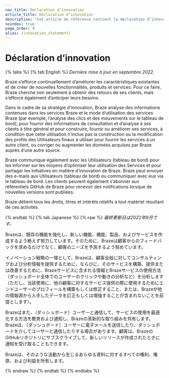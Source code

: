 ```yaml
---
nav_title: Déclaration d’innovation
article_title: Déclaration d’innovation
description: "Cet article de référence contient la déclaration d’innovation de Braze."
noindex: true
page_order: 9
alias: /innovation_statement/
---
```


<!--
Warning! Don't make any changes to this document without approval from the legal department.
-->

# Déclaration d’innovation

{% tabs %}
{% tab English %}
_Dernière mise à jour en septembre 2022._

Braze s’efforce continuellement d’améliorer les caractéristiques existantes et de créer de nouvelles fonctionnalités, produits et services. Pour ce faire, Braze cherche non seulement à obtenir des retours de ses clients, mais s’efforce également d’anticiper leurs besoins.

Dans le cadre de sa stratégie d’innovation, Braze analyse des informations contenues dans les services Braze et le mode d’utilisation des services Braze (par exemple, l’analyse des clics et des mouvements sur le tableau de bord), pour fournir des informations de consultation et d’analyse à ses clients à titre général et pour construire, fournir ou améliorer ses services, à condition que cette utilisation n’inclue pas la construction ou la modification des profils des Utilisateurs finaux à utiliser pour fournir les services à un autre client, ou corriger ou augmenter les données acquises par Braze auprès d’une autre source.

Braze communique également avec les Utilisateurs (tableau de bord) pour les informer sur les moyens d’optimiser leur utilisation des Services et pour partager les initiatives en matière d’innovation de Braze. Braze peut envoyer des e-mails aux Utilisateurs (tableau de bord) ou communiquer avec eux via le tableau de bord. Les clients peuvent également s’abonner aux référentiels GitHub de Braze pour recevoir des notifications lorsque de nouvelles versions sont publiées.

Braze détient tous les droits, titres et intérêts relatifs à tout matériel résultant de ces activités.

{% endtab %}
{% tab Japanese %}
{% raw %}
_最終更新日は2022年9月です。_

Brazeは、既存の機能を強化し、新しい機能、機能、製品、およびサービスを作成するよう絶えず努力しています。そのために、Brazeは顧客からのフィードバックを求めるだけでなく、顧客のニーズを予測するよう努めています。

イノベーション戦略の一環として、Brazeは、顧客全般に対してコンサルティングおよび分析情報を提供するために、ならびに、そのサービスを構築、提供または改善するために、Brazeサービスに含まれる情報とBrazeサービスの使用方法（ダッシュボード全体でのユーザーのクリックや動きの分析など）を分析します（ただし、当該使用に、他の顧客に対するサービス提供の際に使用するためにエンドユーザーのプロフィールを構築もしくは修正すること、または、Brazeが他の情報源から入手したデータを訂正もしくは増強することが含まれないことを前提とします）。

Brazeはまた、（ダッシュボード）ユーザーと通信して、サービスの使用を最適化する方法を教育および通知し、Brazeの革新的な取り組みを共有します。Brazeは、（ダッシュボード）ユーザーに電子メールを送信したり、ダッシュボードを介してユーザーと通信したりする場合があります。顧客は、BrazeのGitHubリポジトリにサブスクライブして、新しいリリースが作成されたときに通知を受け取ることもできます。

Brazeは、そのような活動から生じるあらゆる資料に対するすべての権利、権原、および利益を所有します。

{% endraw %}
{% endtab %}
{% endtabs %}